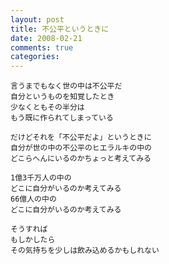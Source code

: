 ```yaml
---
layout: post
title: 不公平というときに
date: 2008-02-21
comments: true
categories:
---
```



    言うまでもなく世の中は不公平だ
    自分というものを知覚したとき
    少なくともその半分は
    もう既に作られてしまっている
    
    だけどそれを「不公平だよ」というときに
    自分が世の中の不公平のヒエラルキの中の
    どこらへんにいるのかちょっと考えてみる
    
    1億3千万人の中の
    どこに自分がいるのか考えてみる
    66億人の中の
    どこに自分がいるのか考えてみる
    
    そうすれば
    もしかしたら
    その気持ちを少しは飲み込めるかもしれない
